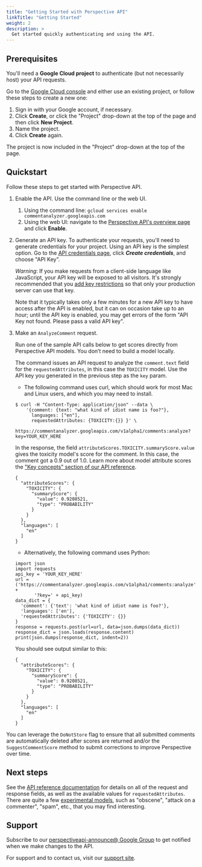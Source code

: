 ```yaml
---
title: "Getting Started with Perspective API"
linkTitle: "Getting Started"
weight: 2
description: >
  Get started quickly authenticating and using the API.
---
```



## Prerequisites

You'll need a **Google Cloud project** to authenticate (but not necessarily host) your API requests.

Go to the [Google Cloud console](https://console.developers.google.com/) and either use an existing project, or follow these steps to create a new one:

1. Sign in with your Google account, if necessary.
1. Click **Create**, or click the "Project" drop-down at the top of the page and then click **New Project**.
1. Name the project.
1. Click **Create** again.
    
The project is now included in the "Project" drop-down at the top of the page.

## Quickstart

Follow these steps to get started with Perspective API.


1. Enable the API. Use the command line or the web UI.
    1. Using the command line: `gcloud services enable commentanalyzer.googleapis.com`
    1. Using the web UI: navigate to the [Perspective API's overview page](https://console.developers.google.com/apis/api/commentanalyzer.googleapis.com/overview) and click **Enable**.

1. Generate an API key. To authenticate your requests, you'll need to generate credentials for your project. Using an API key is the simplest option. Go to the [API credentials page](https://console.developers.google.com/apis/credentials), click **_Create credentials_**, and choose "API Key".

    *Warning*: If you make requests from a client-side language like JavaScript, your API key will be exposed to all visitors. It's strongly recommended that you [add key restrictions](https://cloud.google.com/docs/authentication/api-keys#api_key_restrictions) so that only your production server can use that key.
    
    Note that it typically takes only a few minutes for a new API key to have access after the API is enabled, but it can on occasion take up to an hour; until the API key is enabled, you may get errors of the form "API Key not found. Please pass a valid API key".

1. Make an `AnalyzeComment` request.

    Run one of the sample API calls below to get scores directly from Perspective API models. You don’t need to build a model locally. 
    
     The command issues an API request to analyze the `comment.text` field for the `requestedAttributes`, in this case the `TOXICITY` model. Use the API key you generated in the previous step as the `key` param.
    
    * The following command uses curl, which should work for most Mac and Linux users, and which you may need to install. 
    ```shell
    $ curl -H "Content-Type: application/json" --data \
        '{comment: {text: "what kind of idiot name is foo?"},
          languages: ["en"],
          requestedAttributes: {TOXICITY:{}} }' \
        https://commentanalyzer.googleapis.com/v1alpha1/comments:analyze?key=YOUR_KEY_HERE
    ```
     In the response, the field `attributeScores.TOXICITY.summaryScore.value` gives the toxicity model's score for the comment. In this case, the comment got a 0.9 out of 1.0. Learn more about model attribute scores the ["Key concepts" section of our API reference](api_reference.md#key-concepts).
    ```shell
    {
      "attributeScores": {
        "TOXICITY": {
          "summaryScore": {
            "value": 0.9208521,
            "type": "PROBABILITY"
          }
        }
      },
      "languages": [
        "en"
      ]
    }
    ```
    
    * Alternatively, the following command uses Python:
    ```shell
    import json 
    import requests 
    api_key = 'YOUR_KEY_HERE'
    url = ('https://commentanalyzer.googleapis.com/v1alpha1/comments:analyze' +    
           '?key=' + api_key)
    data_dict = {
      'comment': {'text': 'what kind of idiot name is foo?'},
      'languages': ['en'],
      'requestedAttributes': {'TOXICITY': {}}
    }
    response = requests.post(url=url, data=json.dumps(data_dict)) 
    response_dict = json.loads(response.content) 
    print(json.dumps(response_dict, indent=2))
    ```
    You should see output similar to this:
    ```shell
    {
      "attributeScores": {
        "TOXICITY": {
          "summaryScore": {
            "value": 0.9208521,
            "type": "PROBABILITY"
          }
        }
      },
      "languages": [
        "en"
      ]
    }
    ```


You can leverage the `DoNotStore` flag to ensure that all submitted comments are automatically deleted after scores are returned and/or the `SuggestCommentScore` method to submit corrections to improve Perspective over time.


## Next steps

See the [API reference documentation](api_reference.md) for details on all of
the request and response fields, as well as the available values for
`requestedAttributes`. There are quite a few [experimental models](https://github.com/conversationai/perspectiveapi/blob/master/api_reference.md#models), such as "obscene", "attack on a commenter", "spam", etc., that you may find interesting.

## Support

Subscribe to our [perspectiveapi-announce@ Google Group](https://groups.google.com/forum/#!forum/perspective-announce/join) to get notified when we make changes to the API.

For support and to contact us, visit our [support site](https://support.perspectiveapi.com). 
